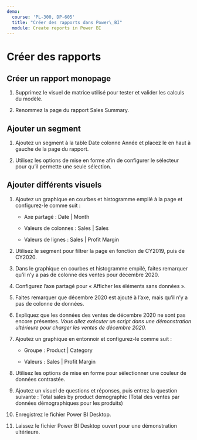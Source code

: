 ```yaml
---
demo:
  course: 'PL-300, DP-605'
  title: "Créer des rapports dans Power\_BI"
  module: Create reports in Power BI
---
```

# Créer des rapports

## Créer un rapport monopage

1. Supprimez le visuel de matrice utilisé pour tester et valider les calculs du modèle.

1. Renommez la page du rapport Sales Summary.

## Ajouter un segment

1. Ajoutez un segment à la table Date colonne Année et placez le en haut à gauche de la page du rapport.

1. Utilisez les options de mise en forme afin de configurer le sélecteur pour qu’il permette une seule sélection.

## Ajouter différents visuels

1. Ajoutez un graphique en courbes et histogramme empilé à la page et configurez-le comme suit :

    - Axe partagé : Date | Month

    - Valeurs de colonnes : Sales | Sales

    - Valeurs de lignes : Sales | Profit Margin

1. Utilisez le segment pour filtrer la page en fonction de CY2019, puis de CY2020.

1. Dans le graphique en courbes et histogramme empilé, faites remarquer qu’il n’y a pas de colonne des ventes pour décembre 2020.

1. Configurez l’axe partagé pour « Afficher les éléments sans données ».

1. Faites remarquer que décembre 2020 est ajouté à l’axe, mais qu’il n’y a pas de colonne de données.

1. Expliquez que les données des ventes de décembre 2020 ne sont pas encore présentes. *Vous allez exécuter un script dans une démonstration ultérieure pour charger les ventes de décembre 2020.*

1. Ajoutez un graphique en entonnoir et configurez-le comme suit :

    - Groupe : Product | Category

    - Valeurs : Sales | Profit Margin

1. Utilisez les options de mise en forme pour sélectionner une couleur de données contrastée.

1. Ajoutez un visuel de questions et réponses, puis entrez la question suivante : Total sales by product demographic (Total des ventes par données démographiques pour les produits)

1. Enregistrez le fichier Power BI Desktop.

1. Laissez le fichier Power BI Desktop ouvert pour une démonstration ultérieure.
